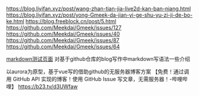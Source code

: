 https://blog.liyifan.xyz/post/wang-zhan-tian-jia-live2d-kan-ban-niang.html
https://blog.liyifan.xyz/post/yong-Gmeek-da-jian-yi-ge-shu-yu-zi-ji-de-bo-ke.html
https://blog.freeblock.cn/post/5.html
https://github.com/Meekdai/Gmeek/issues/127
https://github.com/Meekdai/Gmeek/issues/40
https://github.com/Meekdai/Gmeek/issues/87
https://github.com/Meekdai/Gmeek/issues/64

[markdown测试页面](https://blog.meekdai.com/post/markdown-ce-shi-ye-mian.html)
对基于github仓库的blog写作中markdown写语法一些介绍

以aurora为原型，基于vue写的借助github的无服务器博客方案
【免费！通过调用 GitHub API 实现的博客！使用 GitHub Issue 写文章，无需服务器！-哔哩哔哩】 https://b23.tv/d3UWfaw